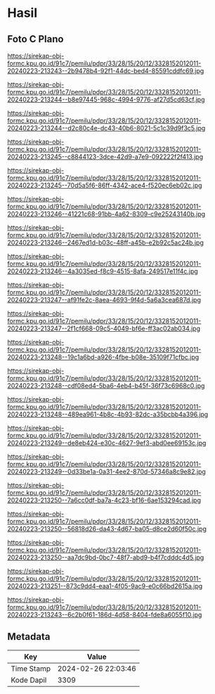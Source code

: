 # Hasil

## Foto C Plano

https://sirekap-obj-formc.kpu.go.id/91c7/pemilu/pdpr/33/28/15/20/12/3328152012011-20240223-213243--2b9478b4-92f1-44dc-bed4-85591cddfc69.jpg

https://sirekap-obj-formc.kpu.go.id/91c7/pemilu/pdpr/33/28/15/20/12/3328152012011-20240223-213244--b8e97445-968c-4994-9776-af27d5cd63cf.jpg

https://sirekap-obj-formc.kpu.go.id/91c7/pemilu/pdpr/33/28/15/20/12/3328152012011-20240223-213244--d2c80c4e-dc43-40b6-8021-5c1c39d9f3c5.jpg

https://sirekap-obj-formc.kpu.go.id/91c7/pemilu/pdpr/33/28/15/20/12/3328152012011-20240223-213245--c8844123-3dce-42d9-a7e9-092222f2f413.jpg

https://sirekap-obj-formc.kpu.go.id/91c7/pemilu/pdpr/33/28/15/20/12/3328152012011-20240223-213245--70d5a5f6-86ff-4342-ace4-f520ec6eb02c.jpg

https://sirekap-obj-formc.kpu.go.id/91c7/pemilu/pdpr/33/28/15/20/12/3328152012011-20240223-213246--41221c68-91bb-4a62-8309-c9e25243140b.jpg

https://sirekap-obj-formc.kpu.go.id/91c7/pemilu/pdpr/33/28/15/20/12/3328152012011-20240223-213246--2467ed1d-b03c-48ff-a45b-e2b92c5ac24b.jpg

https://sirekap-obj-formc.kpu.go.id/91c7/pemilu/pdpr/33/28/15/20/12/3328152012011-20240223-213246--4a3035ed-f8c9-4515-8afa-249517e11f4c.jpg

https://sirekap-obj-formc.kpu.go.id/91c7/pemilu/pdpr/33/28/15/20/12/3328152012011-20240223-213247--af91fe2c-8aea-4693-9f4d-5a6a3cea687d.jpg

https://sirekap-obj-formc.kpu.go.id/91c7/pemilu/pdpr/33/28/15/20/12/3328152012011-20240223-213247--2f1cf668-09c5-4049-bf6e-ff3ac02ab034.jpg

https://sirekap-obj-formc.kpu.go.id/91c7/pemilu/pdpr/33/28/15/20/12/3328152012011-20240223-213248--19c1a6bd-a926-4fbe-b08e-35109f71cfbc.jpg

https://sirekap-obj-formc.kpu.go.id/91c7/pemilu/pdpr/33/28/15/20/12/3328152012011-20240223-213248--cdf08ed4-5ba6-4eb4-b45f-36f73c6968c0.jpg

https://sirekap-obj-formc.kpu.go.id/91c7/pemilu/pdpr/33/28/15/20/12/3328152012011-20240223-213248--489ea961-4b8c-4b93-82dc-a35bcbb4a396.jpg

https://sirekap-obj-formc.kpu.go.id/91c7/pemilu/pdpr/33/28/15/20/12/3328152012011-20240223-213249--de8eb424-e30c-4627-9ef3-abd0ee69153c.jpg

https://sirekap-obj-formc.kpu.go.id/91c7/pemilu/pdpr/33/28/15/20/12/3328152012011-20240223-213249--0d33be1a-0a31-4ee2-870d-57346a8c9e82.jpg

https://sirekap-obj-formc.kpu.go.id/91c7/pemilu/pdpr/33/28/15/20/12/3328152012011-20240223-213250--7a6cc0df-ba7a-4c23-bf16-6ae153294cad.jpg

https://sirekap-obj-formc.kpu.go.id/91c7/pemilu/pdpr/33/28/15/20/12/3328152012011-20240223-213250--56818d26-da43-4d67-ba05-d8ce2d60f50c.jpg

https://sirekap-obj-formc.kpu.go.id/91c7/pemilu/pdpr/33/28/15/20/12/3328152012011-20240223-213250--aa7dc9bd-0bc7-48f7-abd9-b4f7cdddc4d5.jpg

https://sirekap-obj-formc.kpu.go.id/91c7/pemilu/pdpr/33/28/15/20/12/3328152012011-20240223-213251--873c9dd4-eaa1-4f05-9ac9-e0c66bd2615a.jpg

https://sirekap-obj-formc.kpu.go.id/91c7/pemilu/pdpr/33/28/15/20/12/3328152012011-20240223-213243--6c2b0f61-186d-4d58-8404-fde8a6055f10.jpg


## Metadata

| Key        | Value               |
| ---------- | ------------------- |
| Time Stamp | 2024-02-26 22:03:46 |
| Kode Dapil | 3309                |



